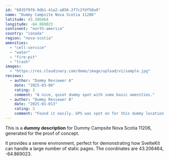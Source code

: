 ```yaml
---
id: "6035f9f8-9db1-41a2-a856-2f7c2fdf58a9"
name: "Dummy Campsite Nova Scotia 11206"
latitude: 43.206464
longitude: -64.869023
continent: "north-america"
country: "canada"
region: "nova-scotia"
amenities:
  - "cell-service"
  - "water"
  - "fire-pit"
  - "trash"
images:
  - "https://res.cloudinary.com/demo/image/upload/v1/sample.jpg"
reviews:
  - author: "Dummy Reviewer A"
    date: "2025-03-06"
    rating: 3
    comment: "A nice, quiet dummy spot with some basic amenities."
  - author: "Dummy Reviewer B"
    date: "2025-01-013"
    rating: 3
    comment: "Found it easily. GPS was spot on for this dummy location."
---
```


This is a **dummy description** for Dummy Campsite Nova Scotia 11206, generated for the proof of concept.

It provides a serene environment, perfect for demonstrating how SvelteKit can handle a large number of static pages. The coordinates are 43.206464, -64.869023.
